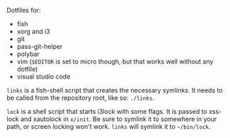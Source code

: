 Dotfiles for:

- fish
- xorg and i3
- git
- pass-git-helper
- polybar
- vim (`$EDITOR` is set to micro though, but that works well without any dotfile)
- visual studio code

`links` is a fish-shell script that creates the necessary symlinks.
It needs to be called from the repository root, like so: `./links`.

`lock` is a shell script that starts i3lock with some flags.
It is passed to xss-lock and xautolock in `x/init`. Be sure to
symlink it to somewhere in your path, or screen locking won't work.
`links` will symlink it to `~/bin/lock`.
